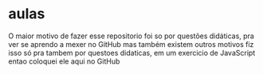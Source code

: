 # aulas
O maior motivo de fazer esse repositorio foi so por questões didáticas, pra ver se aprendo a mexer no GitHub mas também existem outros motivos
fiz isso só pra tambem por questoes didaticas, em um exercicio de JavaScript entao coloquei ele aqui no GitHub
